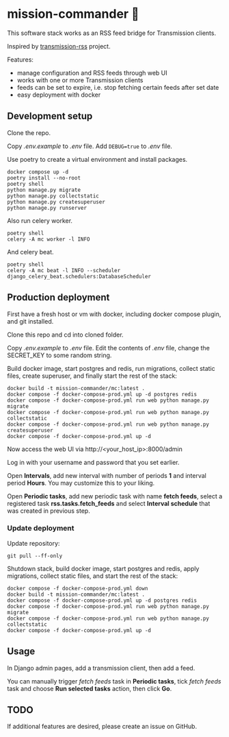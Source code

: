 # mission-commander :rocket:

This software stack works as an RSS feed bridge for Transmission clients.

Inspired by [transmission-rss](https://github.com/nning/transmission-rss) project.

Features:

- manage configuration and RSS feeds through web UI
- works with one or more Transmission clients
- feeds can be set to expire, i.e. stop fetching certain feeds after set date
- easy deployment with docker

## Development setup

Clone the repo.

Copy _.env.example_ to _.env_ file. Add `DEBUG=true` to _.env_ file.

Use poetry to create a virtual environment and install packages.

```shell
docker compose up -d
poetry install --no-root
poetry shell
python manage.py migrate
python manage.py collectstatic
python manage.py createsuperuser
python manage.py runserver
```

Also run celery worker.

```shell
poetry shell
celery -A mc worker -l INFO
```

And celery beat.

```shell
poetry shell
celery -A mc beat -l INFO --scheduler django_celery_beat.schedulers:DatabaseScheduler
```

## Production deployment

First have a fresh host or vm with docker, including docker compose plugin, and git installed.

Clone this repo and cd into cloned folder.

Copy _.env.example_ to _.env_ file. Edit the contents of _.env_ file, change the SECRET_KEY to
some random string.

Build docker image, start postgres and redis, run migrations, collect static files, create
superuser, and finally start the rest of the stack:

```shell
docker build -t mission-commander/mc:latest .
docker compose -f docker-compose-prod.yml up -d postgres redis
docker compose -f docker-compose-prod.yml run web python manage.py migrate
docker compose -f docker-compose-prod.yml run web python manage.py collectstatic
docker compose -f docker-compose-prod.yml run web python manage.py createsuperuser
docker compose -f docker-compose-prod.yml up -d
```

Now access the web UI via http://<your_host_ip>:8000/admin

Log in with your username and password that you set earlier.

Open __Intervals__, add new interval with number of periods __1__ and
interval period __Hours__. You may customize this to your liking.

Open __Periodic tasks__, add new periodic task with name __fetch feeds__, select
a registered task __rss.tasks.fetch_feeds__ and select __Interval schedule__ that
was created in previous step.

### Update deployment

Update repository:

```shell
git pull --ff-only
```

Shutdown stack, build docker image, start postgres and redis, apply migrations, collect
static files, and start the rest of the stack:

```shell
docker compose -f docker-compose-prod.yml down
docker build -t mission-commander/mc:latest .
docker compose -f docker-compose-prod.yml up -d postgres redis
docker compose -f docker-compose-prod.yml run web python manage.py migrate
docker compose -f docker-compose-prod.yml run web python manage.py collectstatic
docker compose -f docker-compose-prod.yml up -d
```

## Usage

In Django admin pages, add a transmission client, then add a feed.

You can manually trigger _fetch feeds_ task in __Periodic tasks__, tick _fetch feeds_
task and choose __Run selected tasks__ action, then click __Go__.

## TODO

If additional features are desired, please create an issue on GitHub.
